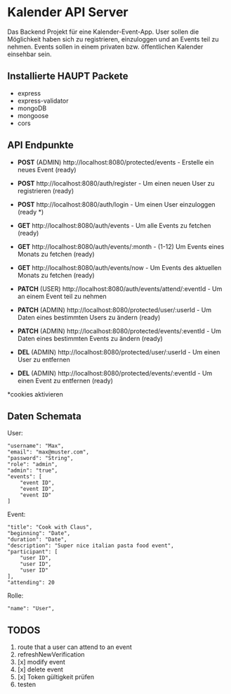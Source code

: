 # Kalender API Server

Das Backend Projekt für eine Kalender-Event-App.
User sollen die Möglichkeit haben sich zu registrieren, einzuloggen und an Events teil zu nehmen. Events sollen in einem privaten bzw. öffentlichen Kalender einsehbar sein.

## Installierte HAUPT Packete

- express
- express-validator
- mongoDB
- mongoose
- cors


## API Endpunkte

- **POST** (ADMIN) http://localhost:8080/protected/events - Erstelle ein neues Event (ready)

- **POST** http://localhost:8080/auth/register - Um einen neuen User zu registrieren (ready)
- **POST** http://localhost:8080/auth/login - Um einen User einzuloggen (ready *)

- **GET** http://localhost:8080/auth/events - Um alle Events zu fetchen (ready)
- **GET** http://localhost:8080/auth/events/:month - (1-12) Um Events eines Monats zu fetchen (ready)
- **GET** http://localhost:8080/auth/events/now - Um Events des aktuellen Monats zu fetchen (ready)

- **PATCH** (USER) http://localhost:8080/auth/events/attend/:eventId - Um an einem Event teil zu nehmen

- **PATCH** (ADMIN) http://localhost:8080/protected/user/:userId - Um Daten eines bestimmten Users zu ändern (ready)
- **PATCH** (ADMIN) http://localhost:8080/protected/events/:eventId - Um Daten eines bestimmten Events zu ändern (ready)

- **DEL** (ADMIN) http://localhost:8080/protected/user/:userId  - Um einen User zu entfernen
- **DEL** (ADMIN) http://localhost:8080/protected/events/:eventId - Um einen Event zu entfernen (ready)

*cookies aktivieren

## Daten Schemata

User:
```
"username": "Max",
"email": "max@muster.com",
"password": "String",
"role": "admin",
"admin": "true",
"events": [
    "event ID",
    "event ID",
    "event ID"
]

```

Event:
```
"title": "Cook with Claus",
"beginning": "Date",
"duration": "Date",
"description": "Super nice italian pasta food event",
"participant": [
    "user ID",
    "user ID",
    "user ID"
],
"attending": 20

```

Rolle:
```
"name": "User",

```

## TODOS

1. route that a user can attend to an event
2. refreshNewVerification
3. [x] modify event
4. [x] delete event
5. [x] Token gültigkeit prüfen
6. testen





